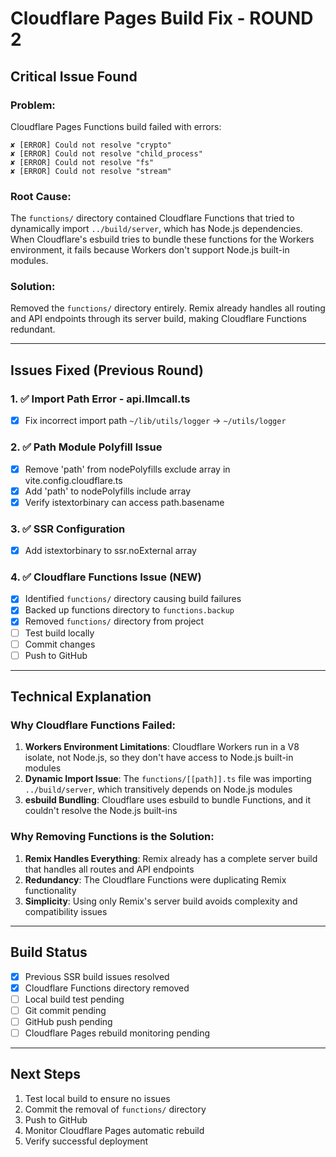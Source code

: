 # Cloudflare Pages Build Fix - ROUND 2

## Critical Issue Found

### Problem:
Cloudflare Pages Functions build failed with errors:
```
✘ [ERROR] Could not resolve "crypto"
✘ [ERROR] Could not resolve "child_process"
✘ [ERROR] Could not resolve "fs"
✘ [ERROR] Could not resolve "stream"
```

### Root Cause:
The `functions/` directory contained Cloudflare Functions that tried to dynamically import `../build/server`, which has Node.js dependencies. When Cloudflare's esbuild tries to bundle these functions for the Workers environment, it fails because Workers don't support Node.js built-in modules.

### Solution:
Removed the `functions/` directory entirely. Remix already handles all routing and API endpoints through its server build, making Cloudflare Functions redundant.

---

## Issues Fixed (Previous Round)

### 1. ✅ Import Path Error - api.llmcall.ts
- [x] Fix incorrect import path `~/lib/utils/logger` → `~/utils/logger`

### 2. ✅ Path Module Polyfill Issue
- [x] Remove 'path' from nodePolyfills exclude array in vite.config.cloudflare.ts
- [x] Add 'path' to nodePolyfills include array
- [x] Verify istextorbinary can access path.basename

### 3. ✅ SSR Configuration
- [x] Add istextorbinary to ssr.noExternal array

### 4. ✅ Cloudflare Functions Issue (NEW)
- [x] Identified `functions/` directory causing build failures
- [x] Backed up functions directory to `functions.backup`
- [x] Removed `functions/` directory from project
- [ ] Test build locally
- [ ] Commit changes
- [ ] Push to GitHub

---

## Technical Explanation

### Why Cloudflare Functions Failed:

1. **Workers Environment Limitations**: Cloudflare Workers run in a V8 isolate, not Node.js, so they don't have access to Node.js built-in modules
2. **Dynamic Import Issue**: The `functions/[[path]].ts` file was importing `../build/server`, which transitively depends on Node.js modules
3. **esbuild Bundling**: Cloudflare uses esbuild to bundle Functions, and it couldn't resolve the Node.js built-ins

### Why Removing Functions is the Solution:

1. **Remix Handles Everything**: Remix already has a complete server build that handles all routes and API endpoints
2. **Redundancy**: The Cloudflare Functions were duplicating Remix functionality
3. **Simplicity**: Using only Remix's server build avoids complexity and compatibility issues

---

## Build Status

- [x] Previous SSR build issues resolved
- [x] Cloudflare Functions directory removed
- [ ] Local build test pending
- [ ] Git commit pending
- [ ] GitHub push pending
- [ ] Cloudflare Pages rebuild monitoring pending

---

## Next Steps

1. Test local build to ensure no issues
2. Commit the removal of `functions/` directory
3. Push to GitHub
4. Monitor Cloudflare Pages automatic rebuild
5. Verify successful deployment